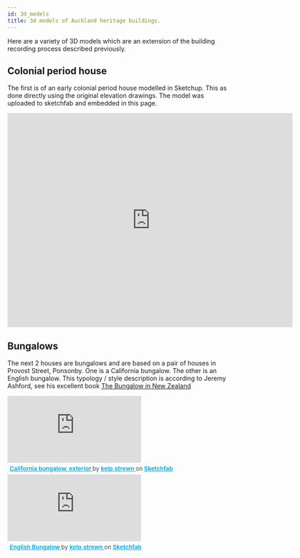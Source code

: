 ```yaml
---
id: 3d_models
title: 3d models of Auckland heritage buildings.
---
```

Here are a variety of 3D models which are an extension of the building recording process described previously. 

## Colonial period house ##
The first is of an early colonial period house modelled in Sketchup. This as done directly using the original elevation drawings. The model was uploaded to sketchfab and embedded in this page.

<div class="sketchfab-embed-wrapper"><iframe width="640" height="480" src="https://sketchfab.com/models/e99a426686244e03a3273445fa6549a3/embed" frameborder="0" allow="autoplay; fullscreen; vr" mozallowfullscreen="true" webkitallowfullscreen="true"></iframe>

</div>

## Bungalows ##
The next 2 houses are bungalows and are based on a pair of houses in Provost Street, Ponsonby. One is a California bungalow. The other is an English bungalow. This typology / style description is according to Jeremy Ashford, see his excellent book [The Bungalow in New Zealand](https://books.google.co.nz/books/about/The_Bungalow_in_New_Zealand.html?id=hk9jGwAACAAJ&redir_esc=y) 

<div class="sketchfab-embed-wrapper"> <iframe title="California bungalow, exterior" frameborder="0" allowfullscreen mozallowfullscreen="true" webkitallowfullscreen="true" allow="autoplay; fullscreen; xr-spatial-tracking" xr-spatial-tracking execution-while-out-of-viewport execution-while-not-rendered web-share src="https://sketchfab.com/models/9253163a82664090972e58f2a52425d2/embed"> </iframe> <p style="font-size: 13px; font-weight: normal; margin: 5px; color: #4A4A4A;"> <a href="https://sketchfab.com/3d-models/california-bungalow-exterior-9253163a82664090972e58f2a52425d2?utm_medium=embed&utm_campaign=share-popup&utm_content=9253163a82664090972e58f2a52425d2" target="_blank" rel="nofollow" style="font-weight: bold; color: #1CAAD9;"> California bungalow, exterior </a> by <a href="https://sketchfab.com/kelp.strewn?utm_medium=embed&utm_campaign=share-popup&utm_content=9253163a82664090972e58f2a52425d2" target="_blank" rel="nofollow" style="font-weight: bold; color: #1CAAD9;"> kelp.strewn </a> on <a href="https://sketchfab.com?utm_medium=embed&utm_campaign=share-popup&utm_content=9253163a82664090972e58f2a52425d2" target="_blank" rel="nofollow" style="font-weight: bold; color: #1CAAD9;">Sketchfab</a></p></div>

<div class="sketchfab-embed-wrapper"> <iframe title="English Bungalow" frameborder="0" allowfullscreen mozallowfullscreen="true" webkitallowfullscreen="true" allow="autoplay; fullscreen; xr-spatial-tracking" xr-spatial-tracking execution-while-out-of-viewport execution-while-not-rendered web-share src="https://sketchfab.com/models/314f725168794d348a8f0c738fc0a3d2/embed"> </iframe> <p style="font-size: 13px; font-weight: normal; margin: 5px; color: #4A4A4A;"> <a href="https://sketchfab.com/3d-models/english-bungalow-314f725168794d348a8f0c738fc0a3d2?utm_medium=embed&utm_campaign=share-popup&utm_content=314f725168794d348a8f0c738fc0a3d2" target="_blank" rel="nofollow" style="font-weight: bold; color: #1CAAD9;"> English Bungalow </a> by <a href="https://sketchfab.com/kelp.strewn?utm_medium=embed&utm_campaign=share-popup&utm_content=314f725168794d348a8f0c738fc0a3d2" target="_blank" rel="nofollow" style="font-weight: bold; color: #1CAAD9;"> kelp.strewn </a> on <a href="https://sketchfab.com?utm_medium=embed&utm_campaign=share-popup&utm_content=314f725168794d348a8f0c738fc0a3d2" target="_blank" rel="nofollow" style="font-weight: bold; color: #1CAAD9;">Sketchfab</a></p></div>
